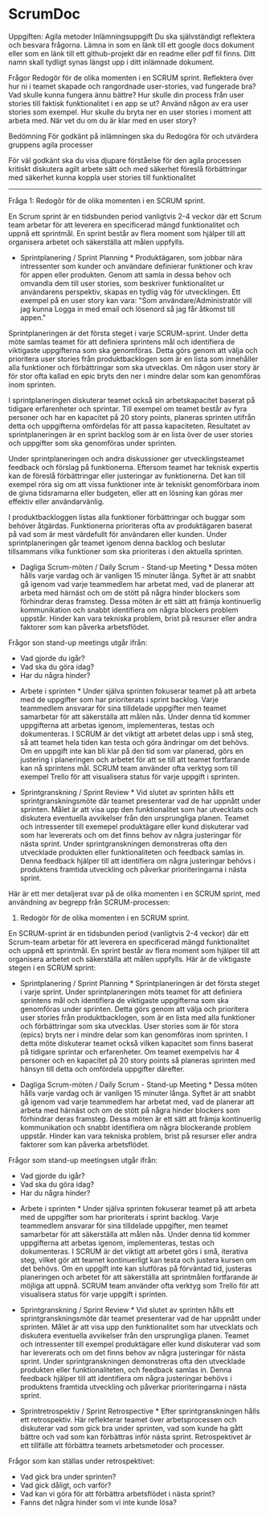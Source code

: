 # ScrumDoc

Uppgiften:
Agila metoder
Inlämningsuppgift
Du ska självständigt reflektera och besvara frågorna. Lämna in som en länk till ett google docs dokument eller som en länk till ett github-projekt där en readme eller pdf fil finns. Ditt namn skall tydligt synas längst upp i ditt inlämnade dokument.

Frågor
Redogör för de olika momenten i en SCRUM sprint. 
Reflektera över hur ni i teamet skapade och rangordnade user-stories, vad fungerade bra? Vad skulle kunna fungera ännu bättre?
Hur skulle din process från user stories till faktisk funktionalitet i en app se ut? Använd någon av era user stories som exempel. Hur skulle du bryta ner en user stories i moment att arbeta med. När vet du om du är klar med en user story?

Bedömning
För godkänt på inlämningen ska du
Redogöra för och utvärdera gruppens agila processer 

För väl godkänt ska du
visa djupare förståelse för den agila processen
kritiskt diskutera agilt arbete	sätt och med säkerhet föreslå förbättringar 
med säkerhet kunna koppla user stories till funktionalitet

-------------------------------------------------------------------------------------------------------------------------------------------------------------------------------------------------------------------

Fråga 1: Redogör för de olika momenten i en SCRUM sprint. 

En Scrum sprint är en tidsbunden period vanligtvis 2-4 veckor där ett Scrum team arbetar för att leverera en specificerad mängd funktionalitet och uppnå ett sprintmål. En sprint består av flera moment som hjälper till att organisera arbetet och säkerställa att målen uppfylls.

* Sprintplanering / Sprint Planning *
Produktägaren, som jobbar nära intressenter som kunder och användare definierar funktioner och krav för appen eller produkten. Genom att samla in dessa behov och omvandla dem till user stories, som beskriver funktionalitet ur användarens perspektiv, skapas en tydlig väg för utvecklingen. Ett exempel på en user story kan vara: "Som användare/Administratör vill jag kunna Logga in med email och lösenord så jag får åtkomst till appen."

Sprintplaneringen är det första steget i varje SCRUM-sprint. Under detta möte samlas teamet för att definiera sprintens mål och identifiera de viktigaste uppgifterna som ska genomföras. Detta görs genom att välja och prioritera user stories från produktbacklogen som är en lista som innehåller alla funktioner och förbättringar som ska utvecklas. Om någon user story är för stor ofta kallad en epic bryts den ner i mindre delar som kan genomföras inom sprinten.

I sprintplaneringen diskuterar teamet också sin arbetskapacitet baserat på tidigare erfarenheter och sprintar. Till exempel om teamet består av fyra personer och har en kapacitet på 20 story points, planeras sprinten utifrån detta och uppgifterna omfördelas för att passa kapaciteten.
Resultatet av sprintplaneringen är en sprint backlog som är en lista över de user stories och uppgifter som ska genomföras under sprinten.

Under sprintplaneringen och andra diskussioner ger utvecklingsteamet feedback och förslag på funktionerna. Eftersom teamet har teknisk expertis kan de föreslå förbättringar eller justeringar av funktionerna. Det kan till exempel röra sig om att vissa funktioner inte är tekniskt genomförbara inom de givna tidsramarna eller budgeten, eller att en lösning kan göras mer effektiv eller användarvänlig.

I produktbackloggen listas alla funktioner förbättringar och buggar som behöver åtgärdas. Funktionerna prioriteras ofta av produktägaren baserat på vad som är mest värdefullt för användaren eller kunden. Under sprintplaneringen går teamet igenom denna backlog och beslutar tillsammans vilka funktioner som ska prioriteras i den aktuella sprinten.

* Dagliga Scrum-möten / Daily Scrum - Stand-up Meeting *
Dessa möten hålls varje vardag och är vanligen 15 minuter långa. Syftet är att snabbt gå igenom vad varje teammedlem har arbetat med, vad de planerar att arbeta med härnäst och om de stött på några hinder blockers som förhindrar deras framsteg. Dessa möten är ett sätt att främja kontinuerlig kommunikation och snabbt identifiera om några blockers problem uppstår. Hinder kan vara tekniska problem, brist på resurser eller andra faktorer som kan påverka arbetsflödet.

Frågor son stand-up meetings utgår ifrån:
- Vad gjorde du igår?
- Vad ska du göra idag?
- Har du några hinder?

* Arbete i sprinten *
Under själva sprinten fokuserar teamet på att arbeta med de uppgifter som har prioriterats i sprint backlog. Varje teammedlem ansvarar för sina tilldelade uppgifter men teamet samarbetar för att säkerställa att målen nås. Under denna tid kommer uppgifterna att arbetas igenom, implementeras, testas och dokumenteras.
I SCRUM är det viktigt att arbetet delas upp i små steg, så att teamet hela tiden kan testa och göra ändringar om det behövs. Om en uppgift inte kan bli klar på den tid som var planerad, görs en justering i planeringen och arbetet för att se till att teamet fortfarande kan nå sprintens mål. SCRUM team använder ofta verktyg som till exempel Trello för att visualisera status för varje uppgift i sprinten.

* Sprintgranskning / Sprint Review *
Vid slutet av sprinten hålls ett sprintgranskningsmöte där teamet presenterar vad de har uppnått under sprinten. Målet är att visa upp den funktionalitet som har utvecklats och diskutera eventuella avvikelser från den ursprungliga planen. Teamet och intressenter till exemepel produktägare eller kund diskuterar vad som har levererats och om det finns behov av några justeringar för nästa sprint.
Under sprintgranskningen demonstreras ofta den utvecklade produkten eller funktionaliteten och feedback samlas in. Denna feedback hjälper till att identifiera om några justeringar behövs i produktens framtida utveckling och påverkar prioriteringarna i nästa sprint.


Här är ett mer detaljerat svar på de olika momenten i en SCRUM sprint, med användning av begrepp från SCRUM-processen:

1. Redogör för de olika momenten i en SCRUM sprint.

En SCRUM-sprint är en tidsbunden period (vanligtvis 2-4 veckor) där ett Scrum-team arbetar för att leverera en specificerad mängd funktionalitet och uppnå ett sprintmål. En sprint består av flera moment som hjälper till att organisera arbetet och säkerställa att målen uppfylls. Här är de viktigaste stegen i en SCRUM sprint:

* Sprintplanering / Sprint Planning *
Sprintplaneringen är det första steget i varje sprint. Under sprintplaneringen möts teamet för att definiera sprintens mål och identifiera de viktigaste uppgifterna som ska genomföras under sprinten. Detta görs genom att välja och prioritera user stories från produktbacklogen, som är en lista med alla funktioner och förbättringar som ska utvecklas. User stories som är för stora (epics) bryts ner i mindre delar som kan genomföras inom sprinten.
I detta möte diskuterar teamet också vilken kapacitet som finns baserat på tidigare sprintar och erfarenheter. Om teamet exempelvis har 4 personer och en kapacitet på 20 story points så planeras sprinten med hänsyn till detta och omfördela uppgifter därefter.


* Dagliga Scrum-möten / Daily Scrum - Stand-up Meeting *
Dessa möten hålls varje vardag och är vanligen 15 minuter långa. Syftet är att snabbt gå igenom vad varje teammedlem har arbetat med, vad de planerar att arbeta med härnäst och om de stött på några hinder blockers som förhindrar deras framsteg. Dessa möten är ett sätt att främja kontinuerlig kommunikation och snabbt identifiera om några blockerande problem uppstår. Hinder kan vara tekniska problem, brist på resurser eller andra faktorer som kan påverka arbetsflödet.

Frågor som stand-up meetingsen utgår ifrån:
- Vad gjorde du igår?
- Vad ska du göra idag?
- Har du några hinder?


* Arbete i sprinten *
Under själva sprinten fokuserar teamet på att arbeta med de uppgifter som har prioriterats i sprint backlog. Varje teammedlem ansvarar för sina tilldelade uppgifter, men teamet samarbetar för att säkerställa att målen nås. Under denna tid kommer uppgifterna att arbetas igenom, implementeras, testas och dokumenteras.
I SCRUM är det viktigt att arbetet görs i små, iterativa steg, vilket gör att teamet kontinuerligt kan testa och justera kursen om det behövs. Om en uppgift inte kan slutföras på förväntad tid, justeras planeringen och arbetet för att säkerställa att sprintmålen fortfarande är möjliga att uppnå. SCRUM team använder ofta verktyg som Trello för att visualisera status för varje uppgift i sprinten.

* Sprintgranskning / Sprint Review *
Vid slutet av sprinten hålls ett sprintgranskningsmöte där teamet presenterar vad de har uppnått under sprinten. Målet är att visa upp den funktionalitet som har utvecklats och diskutera eventuella avvikelser från den ursprungliga planen. Teamet och intressenter till exempel produktägare eller kund diskuterar vad som har levererats och om det finns behov av några justeringar för nästa sprint.
Under sprintgranskningen demonstreras ofta den utvecklade produkten eller funktionaliteten, och feedback samlas in. Denna feedback hjälper till att identifiera om några justeringar behövs i produktens framtida utveckling och påverkar prioriteringarna i nästa sprint.


* Sprintretrospektiv / Sprint Retrospective *
Efter sprintgranskningen hålls ett retrospektiv. Här reflekterar teamet över arbetsprocessen och diskuterar vad som gick bra under sprinten, vad som kunde ha gått bättre och vad som kan förbättras inför nästa sprint. Retrospektivet är ett tillfälle att förbättra teamets arbetsmetoder och processer.

Frågor som kan ställas under retrospektivet:
- Vad gick bra under sprinten?
- Vad gick dåligt, och varför?
- Vad kan vi göra för att förbättra arbetsflödet i nästa sprint?
- Fanns det några hinder som vi inte kunde lösa?
